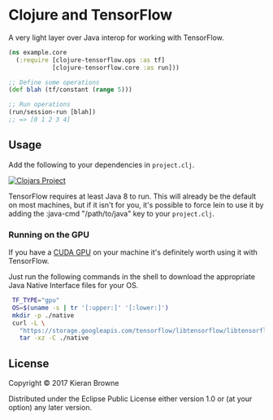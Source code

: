 # Clojure and TensorFlow

A very light layer over Java interop for working with TensorFlow.

```clojure
(ns example.core
  (:require [clojure-tensorflow.ops :as tf]
            [clojure-tensorflow.core :as run]))

;; Define some operations
(def blah (tf/constant (range 5)))

;; Run operations
(run/session-run [blah])
;; => [0 1 2 3 4]
```

## Usage

Add the following to your dependencies in `project.clj`.

[![Clojars Project](https://img.shields.io/clojars/v/org.clojars.kieran/clojure-tensorflow.svg)](https://clojars.org/org.clojars.kieran/clojure-tensorflow)

TensorFlow requires at least Java 8 to run. This will already be the default on most machines, but if it isn't for you, it's possible to force lein to use it by adding the :java-cmd "/path/to/java" key to your `project.clj`.

### Running on the GPU
If you have a [CUDA GPU](https://developer.nvidia.com/cuda-gpus) on your machine it's definitely worth using it with TensorFlow.

Just run the following commands in the shell to download the appropriate Java Native Interface files for your OS.

```bash
 TF_TYPE="gpu" 
 OS=$(uname -s | tr '[:upper:]' '[:lower:]')
 mkdir -p ./native
 curl -L \
   "https://storage.googleapis.com/tensorflow/libtensorflow/libtensorflow_jni-${TF_TYPE}-${OS}-x86_64-1.1.0.tar.gz" |
   tar -xz -C ./native
```


## License

Copyright © 2017 Kieran Browne

Distributed under the Eclipse Public License either version 1.0 or (at
your option) any later version.

